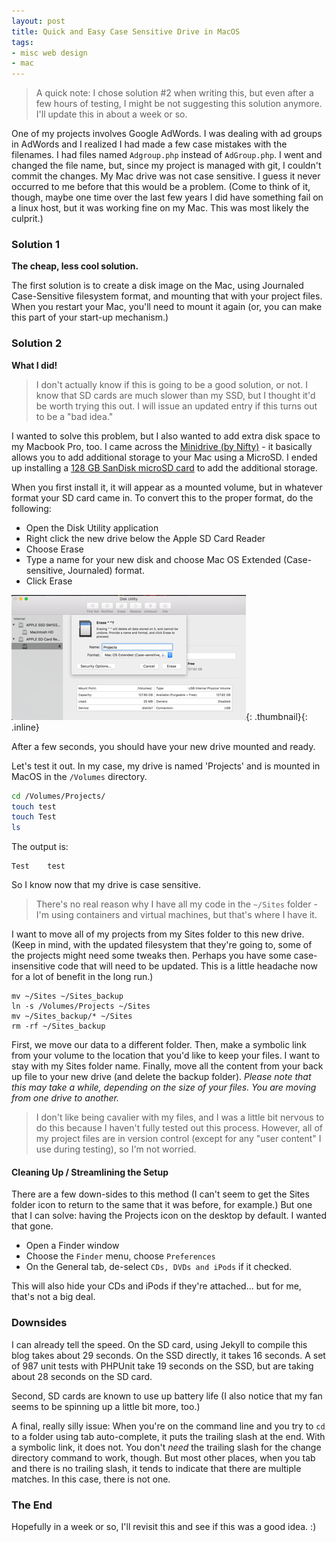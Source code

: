 ```yaml
---
layout: post
title: Quick and Easy Case Sensitive Drive in MacOS
tags:
- misc web design
- mac
---
```

> A quick note: I chose solution #2 when writing this, but even after a few hours of testing, I might be not suggesting this solution anymore.  I'll update this in about a week or so.

One of my projects involves Google AdWords.  I was dealing with ad groups in AdWords and I realized I had made a few case mistakes with the filenames.  I had files named `Adgroup.php` instead of `AdGroup.php`.  I went and changed the file name, but, since my project is managed with git, I couldn't commit the changes.  My Mac drive was not case sensitive. I guess it never occurred to me before that this would be a problem.  (Come to think of it, though, maybe one time over the last few years I did have something fail on a linux host, but it was working fine on my Mac.  This was most likely the culprit.)

### Solution 1

**The cheap, less cool solution.**

The first solution is to create a disk image on the Mac, using Journaled Case-Sensitive filesystem format, and mounting that with your project files.  When you restart your Mac, you'll need to mount it again (or, you can make this part of your start-up mechanism.)

### Solution 2

**What I did!**

> I don't actually know if this is going to be a good solution, or not.  I know that SD cards are much slower than my SSD, but I thought it'd be worth trying this out.  I will issue an updated entry if this turns out to be a "bad idea."

I wanted to solve this problem, but I also wanted to add extra disk space to my Macbook Pro, too.  I came across the [Minidrive (by Nifty)](https://www.bynifty.com/products/minidrive) - it basically allows you to add additional storage to your Mac using a MicroSD.  I ended up installing a [128 GB SanDisk microSD card](http://amzn.to/2oiiJvV) to add the additional storage.

When you first install it, it will appear as a mounted volume, but in whatever format your SD card came in.  To convert this to the proper format, do the following:

- Open the Disk Utility application
- Right click the new drive below the Apple SD Card Reader
- Choose Erase
- Type a name for your new disk and choose Mac OS Extended (Case-sensitive, Journaled) format.
- Click Erase

[![Formatting](/uploads/2017/formatting-sd-card-thumb.png)](/uploads/2017/formatting-sd-card.png){: .thumbnail}{: .inline}

After a few seconds, you should have your new drive mounted and ready.

Let's test it out.  In my case, my drive is named 'Projects' and is mounted in MacOS in the `/Volumes` directory.

```bash
cd /Volumes/Projects/
touch test
touch Test
ls
```

The output is:

```
Test    test
```

So I know now that my drive is case sensitive.

> There's no real reason why I have all my code in the `~/Sites` folder - I'm using containers and virtual machines, but that's where I have it.

I want to move all of my projects from my Sites folder to this new drive.  (Keep in mind, with the updated filesystem that they're going to, some of the projects might need some tweaks then.  Perhaps you have some case-insensitive code that will need to be updated.  This is a little headache now for a lot of benefit in the long run.)

```
mv ~/Sites ~/Sites_backup
ln -s /Volumes/Projects ~/Sites
mv ~/Sites_backup/* ~/Sites
rm -rf ~/Sites_backup
```

First, we move our data to a different folder.  Then, make a symbolic link from your volume to the location that you'd like to keep your files. I want to stay with my Sites folder name.  Finally, move all the content from your back up file to your new drive (and delete the backup folder).  *Please note that this may take a while, depending on the size of your files.  You are moving from one drive to another.*  

> I don't like being cavalier with my files, and I was a little bit nervous to do this because I haven't fully tested out this process.  However, all of my project files are in version control (except for any "user content" I use during testing), so I'm not worried.

#### Cleaning Up / Streamlining the Setup

There are a few down-sides to this method (I can't seem to get the Sites folder icon to return to the same that it was before, for example.)  But one that I can solve: having the Projects icon on the desktop by default. I wanted that gone.

- Open a Finder window
- Choose the `Finder` menu, choose `Preferences`
- On the General tab, de-select `CDs, DVDs and iPods` if it checked.

This will also hide your CDs and iPods if they're attached... but for me, that's not a big deal.

### Downsides

I can already tell the speed.  On the SD card, using Jekyll to compile this blog takes about 29 seconds.  On the SSD directly, it takes 16 seconds.  A set of 987 unit tests with PHPUnit take 19 seconds on the SSD, but are taking about 28 seconds on the SD card.

Second, SD cards are known to use up battery life (I also notice that my fan seems to be spinning up a little bit more, too.)

A final, really silly issue: When you're on the command line and you try to `cd` to a folder using tab auto-complete, it puts the trailing slash at the end.  With a symbolic link, it does not.  You don't *need* the trailing slash for the change directory command to work, though. But most other places, when you tab and there is no trailing slash, it tends to indicate that there are multiple matches.  In this case, there is not one.

### The End

Hopefully in a week or so, I'll revisit this and see if this was a good idea. :)
